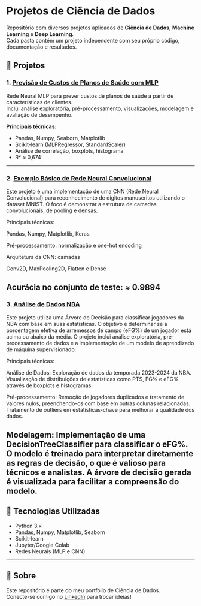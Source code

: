 # Projetos de Ciência de Dados

Repositório com diversos projetos aplicados de **Ciência de Dados**, **Machine Learning** e **Deep Learning**.  
Cada pasta contém um projeto independente com seu próprio código, documentação e resultados.

## 📂 Projetos

### 1. [Previsão de Custos de Planos de Saúde com MLP](./Projeto_MLP/README.md)
Rede Neural MLP para prever custos de planos de saúde a partir de características de clientes.  
Inclui análise exploratória, pré-processamento, visualizações, modelagem e avaliação de desempenho.

**Principais técnicas:**
- Pandas, Numpy, Seaborn, Matplotlib
- Scikit-learn (MLPRegressor, StandardScaler)
- Análise de correlação, boxplots, histograma
- R² ≈ 0,674

---

### 2. [Exemplo Básico de Rede Neural Convolucional](./Projeto_CNN/README.md)
Este projeto é uma implementação de uma CNN (Rede Neural Convolucional) para reconhecimento de dígitos manuscritos utilizando o dataset MNIST. O foco é demonstrar a estrutura de camadas convolucionais, de pooling e densas.

Principais técnicas:

Pandas, Numpy, Matplotlib, Keras 

Pré-processamento: normalização e one-hot encoding 

Arquitetura da CNN: camadas 

Conv2D, MaxPooling2D, Flatten e Dense 

Acurácia no conjunto de teste: ≈ 0.9894
---

### 3. [Análise de Dados NBA](./Projeto_NBA/README.md)
Este projeto utiliza uma Árvore de Decisão para classificar jogadores da NBA com base em suas estatísticas. O objetivo é determinar se a porcentagem efetiva de arremessos de campo (eFG%) de um jogador está acima ou abaixo da média. O projeto inclui análise exploratória, pré-processamento de dados e a implementação de um modelo de aprendizado de máquina supervisionado.

Principais técnicas:

Análise de Dados: Exploração de dados da temporada 2023-2024 da NBA. Visualização de distribuições de estatísticas como PTS, FG% e eFG% através de boxplots e histogramas.

Pré-processamento: Remoção de jogadores duplicados e tratamento de valores nulos, preenchendo-os com base em outras colunas relacionadas. Tratamento de outliers em estatísticas-chave para melhorar a qualidade dos dados.

Modelagem: Implementação de uma DecisionTreeClassifier para classificar o eFG%. O modelo é treinado para interpretar diretamente as regras de decisão, o que é valioso para técnicos e analistas. A árvore de decisão gerada é visualizada para facilitar a compreensão do modelo.
---

## 🚀 Tecnologias Utilizadas
- Python 3.x
- Pandas, Numpy, Matplotlib, Seaborn
- Scikit-learn
- Jupyter/Google Colab
- Redes Neurais (MLP e CNN)

---

## 📌 Sobre
Este repositório é parte do meu portfólio de Ciência de Dados.  
Conecte-se comigo no [LinkedIn](https://www.linkedin.com/in/marcosarize/) para trocar ideias!
